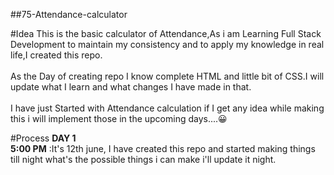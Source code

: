 ##75-Attendance-calculator

#Idea
This is the basic calculator of Attendance,As i am Learning Full Stack Development to maintain my consistency and to apply my knowledge in real life,I created this repo.<br>
<br>
As the Day of creating repo I know complete HTML and little bit of CSS.I will update what I learn and what changes I have made in that.<br><br>
I have just Started with Attendance calculation if I get any idea while making this i will implement those in the upcoming days....😀

#Process
**DAY 1**<br>
**5:00 PM** :It's 12th june, I have created this repo and started making things till night what's the possible things i can make i'll update it night.
